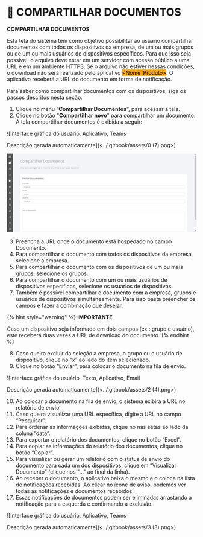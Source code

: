 # 🔁 COMPARTILHAR DOCUMENTOS

**COMPARTILHAR DOCUMENTOS**

Esta tela do sistema tem como objetivo possibilitar ao usuário compartilhar documentos com todos os dispositivos da empresa, de um ou mais grupos ou de um ou mais usuários de dispositivos específicos. Para que isso seja possível, o arquivo deve estar em um servidor com acesso público a uma URL e em um ambiente HTTPS. Se o arquivo não estiver nessas condições, o download não será realizado pelo aplicativo <mark style="background-color:orange;">\<Nome\_Produto></mark>. O aplicativo receberá a URL do documento em forma de notificação.

Para saber como compartilhar documentos com os dispositivos, siga os passos descritos nesta seção.

1. Clique no menu “**Compartilhar Documentos**”, para acessar a tela.
2. Clique no botão "**Compartilhar novo**" para compartilhar um documento. A tela compartilhar documentos é exibida a seguir:

![Interface gráfica do usuário, Aplicativo, Teams

Descrição gerada automaticamente](<../.gitbook/assets/0 (7).png>)

![](<../.gitbook/assets/1 (7).png>)

3. Preencha a URL onde o documento está hospedado no campo Documento.
4. Para compartilhar o documento com todos os dispositivos da empresa, selecione a empresa.
5. Para compartilhar o documento com os dispositivos de um ou mais grupos, selecione os grupos.
6. Para compartilhar o documento com um ou mais usuários de dispositivos específicos, selecione os usuários de dispositivos.
7. Também é possível compartilhar o documento com a empresa, grupos e usuários de dispositivos simultaneamente. Para isso basta preencher os campos e fazer a combinação que desejar.

{% hint style="warning" %}
**IMPORTANTE**

Caso um dispositivo seja informado em dois campos (ex.: grupo e usuário), este receberá duas vezes a URL de download do documento.
{% endhint %}

8. Caso queira excluir da seleção a empresa, o grupo ou o usuário de dispositivo, clique no “x” ao lado do item selecionado.
9. Clique no botão “Enviar”, para colocar o documento na fila de envio.

![Interface gráfica do usuário, Texto, Aplicativo, Email

Descrição gerada automaticamente](<../.gitbook/assets/2 (4).png>)

10. Ao colocar o documento na fila de envio, o sistema exibirá a URL no relatório de envio.
11. Caso queira visualizar uma URL específica, digite a URL no campo “Pesquisar”.
12. Para ordenar as informações exibidas, clique no nas setas ao lado da coluna “data”.
13. Para exportar o relatório dos documentos, clique no botão “Excel”.
14. Para copiar as informações do relatório dos documentos, clique no botão “Copiar”.
15. Para visualizar ou gerar um relatório com o status de envio do documento para cada um dos dispositivos, clique em “Visualizar Documento” (clique nos "..." ao final da linha).
16. Ao receber o documento, o aplicativo baixa o mesmo e o coloca na lista de notificações recebidas. Ao clicar no ícone de aviso, podemos ver todas as notificações e documentos recebidos.
17. Essas notificações de documentos podem ser eliminadas arrastando a notificação para a esquerda e confirmando a exclusão.

![Interface gráfica do usuário, Aplicativo, Teams

Descrição gerada automaticamente](<../.gitbook/assets/3 (3).png>)
